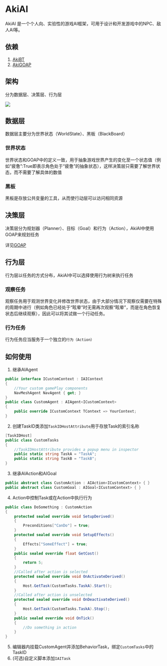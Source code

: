 # AkiAI
AkiAI 是一个个人向、实验性的游戏AI框架，可用于设计和开发游戏中的NPC、敌人AI等。

## 依赖
1. [AkiBT](https://github.com/AkiKurisu/AkiBT)
2. [AkiGOAP](https://github.com/AkiKurisu/AkiGOAP)

## 架构

分为数据层、决策层、行为层

<image src="Images/Framework.png">

## 数据层

数据层主要分为世界状态（WorldState）、黑板（BlackBoard）

### 世界状态
世界状态和GOAP中的定义一致，用于抽象游戏世界产生的变化至一个状态值（例如“疲惫”:True即表示角色处于“疲惫”的抽象状态），这样决策层只需要了解世界状态，而不需要了解具体的数值

### 黑板
黑板是存放公共变量的工具，从而使行动层可以访问相同资源

## 决策层

决策层分为规划器（Planner）、目标（Goal）和行为（Action），AkiAI中使用GOAP来规划任务

详见[GOAP](https://github.com/AkiKurisu/AkiGOAP)

## 行为层
行为层以任务的方式分布，AkiAI中可以选择使用行为树来执行任务
### 观察任务
观察任务用于观测世界变化并修改世界状态，由于大部分情况下观察仅需要在特殊的周期中进行（例如角色已经处于“眩晕”时无需再次观察“眩晕”，而是在角色恢复状态后继续观察），因此可以将其试做一个行动任务。

### 行为任务
行为任务应当服务于一个独立的`行为（Action）`

## 如何使用

1. 继承AIAgent
```C#
public interface ICustomContext : IAIContext
{
    //Your custom gamePlay components
    NavMeshAgent NavAgent { get; }
}
public class CustomAgent : AIAgent<ICustomContext>
{
    public override ICustomContext TContext => YourContext;
}
```
2. 创建TaskID类添加`TaskIDHostAttribute`用于存放Task的索引名称
```C#
[TaskIDHost]
public class CustomTasks
{
    //TaskIDHostAttribute provides a popup menu in inspector
    public static string TaskA = "TaskA";
    public static string TaskB = "TaskB";
}
```
3. 继承AIAction和AIGoal

```C#
public abstract class CustomAction : AIAction<ICustomContext> { }
public abstract class CustomGoal : AIGoal<ICustomContext> { }
```

4. Action中控制Task或在Action中执行行为
```C#
public class DoSomething : CustomAction
{
    protected sealed override void SetupDerived()
    {
        Preconditions["CanDo"] = true;
    }
    protected sealed override void SetupEffects()
    {
        Effects["SomeEffect"] = true;
    }
    public sealed override float GetCost()
    {
        return 5;
    }
    //Called after action is selected
    protected sealed override void OnActivateDerived()
    {
        Host.GetTask(CustomTasks.TaskA).Start();
    }
    //Called after action is unselected
    protected sealed override void OnDeactivateDerived()
    {
        Host.GetTask(CustomTasks.TaskA).Stop();
    }
    public sealed override void OnTick() 
    {
        //Do something in action
    }
}
```

5. 编辑器内挂载CustomAgent并添加BehaviorTask，绑定`CustomTasks`中的TaskID
6. (可选)自定义脚本添加``IAITask``